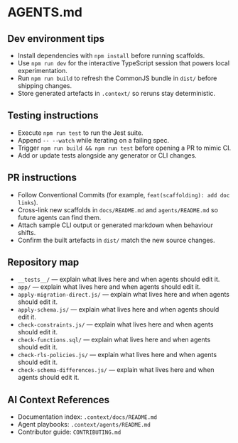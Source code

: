 # AGENTS.md

## Dev environment tips

- Install dependencies with `npm install` before running scaffolds.
- Use `npm run dev` for the interactive TypeScript session that powers local experimentation.
- Run `npm run build` to refresh the CommonJS bundle in `dist/` before shipping changes.
- Store generated artefacts in `.context/` so reruns stay deterministic.

## Testing instructions

- Execute `npm run test` to run the Jest suite.
- Append `-- --watch` while iterating on a failing spec.
- Trigger `npm run build && npm run test` before opening a PR to mimic CI.
- Add or update tests alongside any generator or CLI changes.

## PR instructions

- Follow Conventional Commits (for example, `feat(scaffolding): add doc links`).
- Cross-link new scaffolds in `docs/README.md` and `agents/README.md` so future agents can find
  them.
- Attach sample CLI output or generated markdown when behaviour shifts.
- Confirm the built artefacts in `dist/` match the new source changes.

## Repository map

- `__tests__/` — explain what lives here and when agents should edit it.
- `app/` — explain what lives here and when agents should edit it.
- `apply-migration-direct.js/` — explain what lives here and when agents should edit it.
- `apply-schema.js/` — explain what lives here and when agents should edit it.
- `check-constraints.js/` — explain what lives here and when agents should edit it.
- `check-functions.sql/` — explain what lives here and when agents should edit it.
- `check-rls-policies.js/` — explain what lives here and when agents should edit it.
- `check-schema-differences.js/` — explain what lives here and when agents should edit it.

## AI Context References

- Documentation index: `.context/docs/README.md`
- Agent playbooks: `.context/agents/README.md`
- Contributor guide: `CONTRIBUTING.md`

